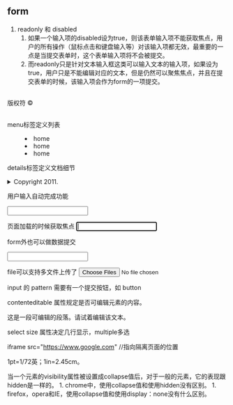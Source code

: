 ## form
1. readonly 和 disabled
    1. 如果一个输入项的disabled设为true，则该表单输入项不能获取焦点，用户的所有操作（鼠标点击和键盘输入等）对该输入项都无效，最重要的一点是当提交表单时，这个表单输入项将不会被提交。
    1. 而readonly只是针对文本输入框这类可以输入文本的输入项，如果设为true，用户只是不能编辑对应的文本，但是仍然可以聚焦焦点，并且在提交表单的时候，该输入项会作为form的一项提交。

## 
版权符 &copy;


## 
menu标签定义列表
<menu>
  <li>home</li>
  <li>home</li>
  <li>home</li>
</menu>


details标签定义文档细节
<details>
<summary>Copyright 2011.</summary>
<p>All pages and graphics on this web site are the property of W3School.</p>
</details>


用户输入自动完成功能
<form autocompelete="on">
    <input type="text" list="citylist" />
    <datalist id="citylist">
        <option>BeiJing</option>
        <option>QingDao</option>
        <option>QingZhou</option>
        <option>QingHai</option>
    </datalist>
</form>


页面加载的时候获取焦点
<input type="text" autofocus="autofocus" />


form外也可以做数据提交
<form action="" method="get" id="form1">
</form>
<input type="text" name="address1" form="form1" />

file可以支持多文件上传了
<input type="file" name="img" multiple="multiple" />


input 的 pattern 需要有一个提交按钮，如 button


contenteditable 属性规定是否可编辑元素的内容。
<p contenteditable="true">这是一段可编辑的段落。请试着编辑该文本。</p>


select size 属性决定几行显示，multiple多选


iframe src="https://www.google.com" //指向隔离页面的位置


1pt=1/72英；1in=2.45cm。


当一个元素的visibility属性被设置成collapse值后，对于一般的元素，它的表现跟hidden是一样的。
    1. chrome中，使用collapse值和使用hidden没有区别。
    1. firefox，opera和IE，使用collapse值和使用display：none没有什么区别。

